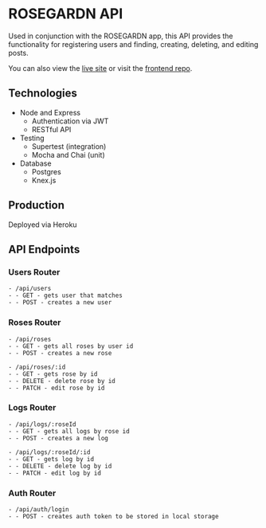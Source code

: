# ROSEGARDN API

Used in conjunction with the ROSEGARDN app, this API provides the functionality for registering users and finding, creating, deleting, and editing posts.

You can also view the [live site](https://rose-gardn-app.vercel.app/) or visit the [frontend repo](https://github.com/sriphinn/rose-gardn).


## Technologies

- Node and Express
  - Authentication via JWT
  - RESTful API
- Testing
  - Supertest (integration)
  - Mocha and Chai (unit)
- Database
  - Postgres
  - Knex.js

## Production

Deployed via Heroku

## API Endpoints

### Users Router

```
- /api/users
- - GET - gets user that matches
- - POST - creates a new user
```

### Roses Router

```
- /api/roses
- - GET - gets all roses by user id
- - POST - creates a new rose

- /api/roses/:id
- - GET - gets rose by id
- - DELETE - delete rose by id
- - PATCH - edit rose by id
```
### Logs Router

```
- /api/logs/:roseId
- - GET - gets all logs by rose id
- - POST - creates a new log

- /api/logs/:roseId/:id
- - GET - gets log by id
- - DELETE - delete log by id
- - PATCH - edit log by id
```
### Auth Router

```
- /api/auth/login
- - POST - creates auth token to be stored in local storage
```
